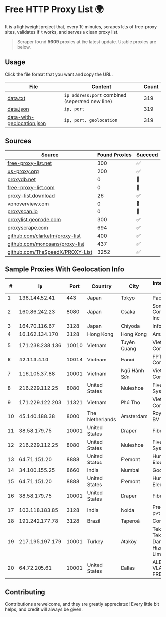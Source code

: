 
# Free HTTP Proxy List 🌍

It is a lightweight project that, every 10 minutes, scrapes lots of free-proxy sites, validates if it works, and serves a clean proxy list.


> Scraper found **5609** proxies at the latest update. Usable proxies are below.

## Usage

Click the file format that you want and copy the URL.


|File|Content|Count|
|----|-------|-----|
|[data.txt](https://raw.githubusercontent.com/themiralay/Proxy-List-World/master/data.txt)|`ip_address:port` combined (seperated new line)|319|
|[data.json](https://raw.githubusercontent.com/themiralay/Proxy-List-World/master/data.json)|`ip, port`|319|
|[data-with-geolocation.json](https://raw.githubusercontent.com/themiralay/Proxy-List-World/master/data-with-geolocation.json)|`ip, port, geolocation`|319|

## Sources

|Source|Found Proxies|Succeed|
|------|-------------|-------|
|[free-proxy-list.net](https://free-proxy-list.net)|300|✅|
|[us-proxy.org](https://www.us-proxy.org)|200|✅|
|[proxydb.net](http://proxydb.net)|0|🚫|
|[free-proxy-list.com](https://free-proxy-list.com/?page=&port=&type%5B%5D=http&type%5B%5D=https&up_time=0&search=Search)|0|🚫|
|[proxy-list.download](https://www.proxy-list.download/HTTP)|26|✅|
|[vpnoverview.com](https://vpnoverview.com/privacy/anonymous-browsing/free-proxy-servers)|0|🚫|
|[proxyscan.io](https://www.proxyscan.io)|0|🚫|
|[proxylist.geonode.com](https://proxylist.geonode.com/api/proxy-list?limit=300&page=1&sort_by=lastChecked&sort_type=desc&protocols=http,https)|300|✅|
|[proxyscrape.com](https://api.proxyscrape.com/v2/?request=displayproxies&protocol=http&timeout=10000&country=all&ssl=all&anonymity=all)|694|✅|
|[github.com/clarketm/proxy-list](https://raw.githubusercontent.com/clarketm/proxy-list/master/proxy-list-raw.txt)|400|✅|
|[github.com/monosans/proxy-list](https://raw.githubusercontent.com/monosans/proxy-list/main/proxies/http.txt)|437|✅|
|[github.com/TheSpeedX/PROXY-List](https://raw.githubusercontent.com/TheSpeedX/PROXY-List/master/http.txt)|3252|✅|


## Sample Proxies With Geolocation Info

|#|Ip|Port|Country|City|Internet Service Provider|
|-|--|----|-------|----|-------------------------|
|1|136.144.52.41|443|Japan|Tokyo|Packet Host, Inc.|
|2|160.86.242.23|8080|Japan|Osaka|Sony Network Communications Inc|
|3|164.70.116.67|3128|Japan|Chiyoda|InfoSphere|
|4|16.162.134.170|3128|Hong Kong|Hong Kong|Amazon.com|
|5|171.238.238.136|10010|Vietnam|Tuyên Quang|Viettel Corporation|
|6|42.113.4.19|10014|Vietnam|Hanoi|FPT Telecom Company|
|7|116.105.37.88|10001|Vietnam|Ngũ Hành Sơn|Viettel Corporation|
|8|216.229.112.25|8080|United States|Muleshoe|Five Area Systems, LLC|
|9|171.229.122.203|11321|Vietnam|Phú Thọ|Viettel Corporation|
|10|45.140.188.38|8000|The Netherlands|Amsterdam|RoyaleHosting BV|
|11|38.58.179.75|10001|United States|Draper|FiberState, LLC|
|12|216.229.112.25|8080|United States|Muleshoe|Five Area Systems, LLC|
|13|64.71.151.20|8888|United States|Fremont|Hurricane Electric LLC|
|14|34.100.155.25|8660|India|Mumbai|Google LLC|
|15|64.71.151.20|8888|United States|Fremont|Hurricane Electric LLC|
|16|38.58.179.75|10001|United States|Draper|FiberState, LLC|
|17|103.118.183.85|3128|India|Noida|Precious netcom pvt ltd|
|18|191.242.177.78|3128|Brazil|Taperoá|Conect Telecom|
|19|217.195.197.179|10001|Turkey|Ataköy|Teknoboss Teknoloji VE Danismanlik Hizmetleri Limited Sirketi|
|20|64.72.205.61|10001|United States|Dallas|ALEXANDRU VLAD trading as FREAKHOSTING|



## Contributing

Contributions are welcome, and they are greatly appreciated! Every
little bit helps, and credit will always be given.

